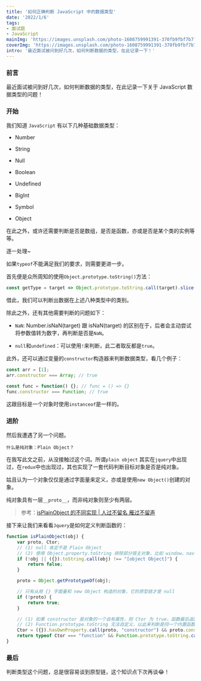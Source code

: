 ```yaml
---
title: '如何正确判断 JavaScript 中的数据类型'
date: '2022/1/6'
tags:
- 面试题
- JavaScript
mainImg: 'https://images.unsplash.com/photo-1608759991391-370fb9fbf7b7?crop=entropy&cs=tinysrgb&fit=max&fm=jpg&ixid=MnwxNjUyNjZ8MHwxfHJhbmRvbXx8fHx8fHx8fDE2NDE0NTQ4OTM&ixlib=rb-1.2.1&q=80&w=1080'
coverImg: 'https://images.unsplash.com/photo-1608759991391-370fb9fbf7b7?crop=entropy&cs=tinysrgb&fit=max&fm=jpg&ixid=MnwxNjUyNjZ8MHwxfHJhbmRvbXx8fHx8fHx8fDE2NDE0NTQ4OTM&ixlib=rb-1.2.1&q=80&w=400'
intro: '最近面试被问到好几次，如何判断数据的类型，在此记录一下！'
---
```


### 前言

最近面试被问到好几次，如何判断数据的类型，在此记录一下关于 JavaScript 数据类型的问题！

### 开始

我们知道 `JavaScript` 有以下几种基础数据类型：

- Number

- String

- Null

- Boolean

- Undefined

- BigInt

- Symbol

- Object

在此之外，或许还需要判断是否是数组，是否是函数，亦或是否是某个类的实例等等。

逐一处理~

如果`typeof`不能满足我们的要求，则需要更进一步。

首先便是众所周知的使用`Object.prototype.toString()`方法：

```js
const getType = target => Object.prototype.toString.call(target).slice(8, -1);
```

  借此，我们可以判断出数据在上述八种类型中的类别。

除此之外，还有其他需要判断的问题如下：

- `NaN`: Number.isNaN(target) 跟 isNaN(target) 的区别在于，后者会主动尝试将参数值转为数字，再判断是否是`NaN`。

- `null`和`undefined`：可以使用`!`来判断，此二者取反都是`true`。

  

此外，还可以通过变量的`constructor`构造器来判断数据类型，看几个例子：

```js
const arr = [1];
arr.constructor === Array; // true

const func = function() {}; // func = () => {}
func.constructor === Function; // true
```

这跟目标是一个对象时使用`instanceof`是一样的。

### 进阶

然后我遭遇了另一个问题。

`什么是纯对象：Plain Object？`

在我写此文之前，从没接触过这个词。所谓`plain object`  其实在`jquery`中出现过，在`redux`中也出现过，其也实现了一套代码判断目标对象是否是纯对象。

姑且认为一个对象仅仅是通过字面量来定义，亦或是使用`new Object()`创建的对象。

纯对象具有一层`__proto__`，而非纯对象则至少有两层。

> 参考：[isPlainObject 的不同实现 | 人过不留名 雁过不留声](https://yanni4night.github.io/js/2018/02/06/is-plainobject.html)

接下来让我们来看看`Jquery`是如何定义判断函数的：

```js
function isPlainObject(obj) {
    var proto, Ctor;
    // (1) null 肯定不是 Plain Object
    // (2) 使用 Object.property.toString 排除部分宿主对象，比如 window、navigator、global
    if (!obj || ({}).toString.call(obj) !== "[object Object]") {
        return false;
    }

    proto = Object.getPrototypeOf(obj);

    // 只有从用 {} 字面量和 new Object 构造的对象，它的原型链才是 null
    if (!proto) {
        return true;
    }

    // (1) 如果 constructor 是对象的一个自有属性，则 Ctor 为 true，函数最后返回 false
    // (2) Function.prototype.toString 无法自定义，以此来判断是同一个内置函数
    Ctor = ({}).hasOwnProperty.call(proto, "constructor") && proto.constructor;
    return typeof Ctor === "function" && Function.prototype.toString.call(Ctor) === Function.prototype.toString.call(Object);
}
```

### 最后

判断类型这个问题，总是很容易谈到原型链，这个知识点下次再谈😂！

